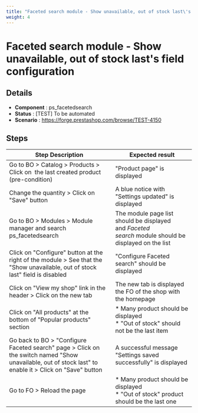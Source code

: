 ```yaml
---
title: "Faceted search module - Show unavailable, out of stock last\'s field configuration"
weight: 4
---
```


# Faceted search module - Show unavailable, out of stock last\'s field configuration
## Details
* **Component** : ps_facetedsearch
* **Status** : [TEST] To be automated
* **Scenario** : https://forge.prestashop.com/browse/TEST-4150

## Steps
| Step Description | Expected result |
| ----- | ----- |
| Go to BO > Catalog > Products > Click on  the last created product (pre-condition) | "Product page" is displayed |
| Change the quantity > Click on "Save" button | A blue notice with "Settings updated" is displayed |
| Go to BO > Modules > Module manager and search ps_facetedsearch | The module page list should be displayed and *Faceted search* module should be displayed on the list |
| Click on "Configure" button at the right of the module > See that the "Show unavailable, out of stock last" field is disabled | "Configure Faceted search" should be displayed |
| Click on "View my shop" link in the header > Click on the new tab | The new tab is displayed the FO of the shop with the homepage |
| Click on "All products" at the bottom of "Popular products" section | * Many product should be displayed<br> * "Out of stock" should not be the last item |
| Go back to BO > "Configure Faceted search" page > Click on the switch named "Show unavailable, out of stock last" to enable it > Click on "Save" button | A successful message "Settings saved successfully" is displayed |
| Go to FO > Reload the page | * Many product should be displayed<br> * "Out of stock" product should be the last one |